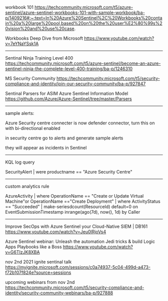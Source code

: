 workbook 101
https://techcommunity.microsoft.com/t5/azure-sentinel/azure-sentinel-workbooks-101-with-sample-workbook/ba-p/1409216#:~:text=In%20Azure%20Sentinel%2C%20Workbooks%20contain%20a%20large%20pool,based%20on%20the%20user%E2%80%99s%20vision%20and%20use%20case.

Workbooks Deep Dive from Microsoft
https://www.youtube.com/watch?v=7eYNaYSsk1A

------

Sentinal Ninja Training Level 400
https://techcommunity.microsoft.com/t5/azure-sentinel/become-an-azure-sentinel-ninja-the-complete-level-400-training/ba-p/1246310

MS Security Community
https://techcommunity.microsoft.com/t5/security-compliance-and-identity/join-our-security-community/ba-p/927847


Sentinal Parsers for ASIM  Azure Sentinel Information Model 
https://github.com/Azure/Azure-Sentinel/tree/master/Parsers

------

sample alerts:

Azure Security centre connecter is now defender connector, turn this on with bi-directional enabled

in security centre go to alerts and generate sample alerts

they will appear as incidents in Sentinel

-----

KQL log query

SecurityAlert
| were productname == "Azure Security Centre"


------
custom analytics rule

AzureActivity
| where OperationName == "Create or Update Virtual Machine"or OperationName
=="Create Deployment"
| where ActivityStatus == "Succeeded"
| make-seriesdcount(ResourceId) default=0 on EventSubmissionTimestamp
inrange(ago(7d), now(), 1d) by Caller


------

Improve SecOps with Azure Sentinel your Cloud-Native SIEM | DB161 
https://www.youtube.com/watch?v=Jeu0lRjoVs4

Azure Sentinel webinar: Unleash the automation Jedi tricks & build Logic Apps Playbooks like a Boss
https://www.youtube.com/watch?v=G6TIzJK8XBA

nov 2nd 2021 ignite sentinal talk
https://myignite.microsoft.com/sessions/c0a74937-5c04-499d-a473-f72b107f824e?source=sessions

upcoming webinars from nov 2nd
https://techcommunity.microsoft.com/t5/security-compliance-and-identity/security-community-webinars/ba-p/927888
